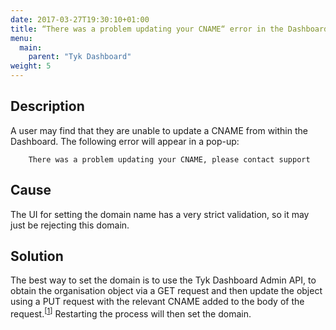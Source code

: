 ```yaml
---
date: 2017-03-27T19:30:10+01:00
title: “There was a problem updating your CNAME“ error in the Dashboard
menu:
  main:
    parent: "Tyk Dashboard"
weight: 5 
---
```


## Description

A user may find that they are unable to update a CNAME from within the Dashboard. The following error will appear in a pop-up:

```
    There was a problem updating your CNAME, please contact support
```

## Cause

The UI for setting the domain name has a very strict validation, so it may just be rejecting this domain.

## Solution

The best way to set the domain is to use the Tyk Dashboard Admin API, to obtain the organisation object via a GET request and then update the object using a PUT request with the relevant CNAME added to the body of the request.<sup>[<a href="/tyk-dashboard-admin-api/organisations/">1</a>]</sup> Restarting the process will then set the domain.
